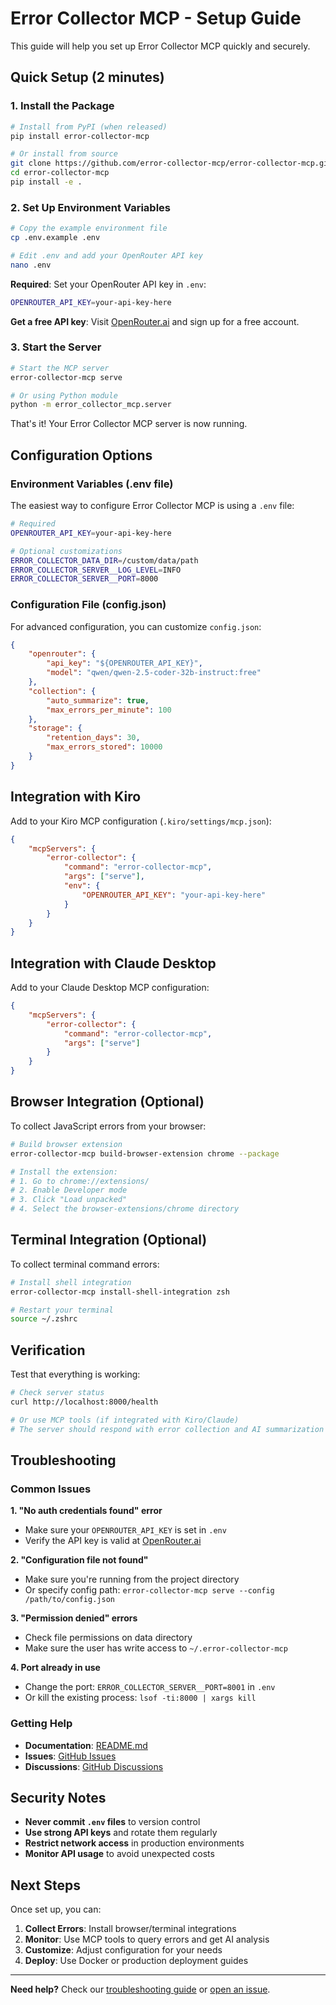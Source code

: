 # Error Collector MCP - Setup Guide

This guide will help you set up Error Collector MCP quickly and securely.

## Quick Setup (2 minutes)

### 1. Install the Package

```bash
# Install from PyPI (when released)
pip install error-collector-mcp

# Or install from source
git clone https://github.com/error-collector-mcp/error-collector-mcp.git
cd error-collector-mcp
pip install -e .
```

### 2. Set Up Environment Variables

```bash
# Copy the example environment file
cp .env.example .env

# Edit .env and add your OpenRouter API key
nano .env
```

**Required**: Set your OpenRouter API key in `.env`:

```bash
OPENROUTER_API_KEY=your-api-key-here
```

**Get a free API key**: Visit [OpenRouter.ai](https://openrouter.ai/) and sign
up for a free account.

### 3. Start the Server

```bash
# Start the MCP server
error-collector-mcp serve

# Or using Python module
python -m error_collector_mcp.server
```

That's it! Your Error Collector MCP server is now running.

## Configuration Options

### Environment Variables (.env file)

The easiest way to configure Error Collector MCP is using a `.env` file:

```bash
# Required
OPENROUTER_API_KEY=your-api-key-here

# Optional customizations
ERROR_COLLECTOR_DATA_DIR=/custom/data/path
ERROR_COLLECTOR_SERVER__LOG_LEVEL=INFO
ERROR_COLLECTOR_SERVER__PORT=8000
```

### Configuration File (config.json)

For advanced configuration, you can customize `config.json`:

```json
{
    "openrouter": {
        "api_key": "${OPENROUTER_API_KEY}",
        "model": "qwen/qwen-2.5-coder-32b-instruct:free"
    },
    "collection": {
        "auto_summarize": true,
        "max_errors_per_minute": 100
    },
    "storage": {
        "retention_days": 30,
        "max_errors_stored": 10000
    }
}
```

## Integration with Kiro

Add to your Kiro MCP configuration (`.kiro/settings/mcp.json`):

```json
{
    "mcpServers": {
        "error-collector": {
            "command": "error-collector-mcp",
            "args": ["serve"],
            "env": {
                "OPENROUTER_API_KEY": "your-api-key-here"
            }
        }
    }
}
```

## Integration with Claude Desktop

Add to your Claude Desktop MCP configuration:

```json
{
    "mcpServers": {
        "error-collector": {
            "command": "error-collector-mcp",
            "args": ["serve"]
        }
    }
}
```

## Browser Integration (Optional)

To collect JavaScript errors from your browser:

```bash
# Build browser extension
error-collector-mcp build-browser-extension chrome --package

# Install the extension:
# 1. Go to chrome://extensions/
# 2. Enable Developer mode
# 3. Click "Load unpacked"
# 4. Select the browser-extensions/chrome directory
```

## Terminal Integration (Optional)

To collect terminal command errors:

```bash
# Install shell integration
error-collector-mcp install-shell-integration zsh

# Restart your terminal
source ~/.zshrc
```

## Verification

Test that everything is working:

```bash
# Check server status
curl http://localhost:8000/health

# Or use MCP tools (if integrated with Kiro/Claude)
# The server should respond with error collection and AI summarization capabilities
```

## Troubleshooting

### Common Issues

**1. "No auth credentials found" error**

- Make sure your `OPENROUTER_API_KEY` is set in `.env`
- Verify the API key is valid at [OpenRouter.ai](https://openrouter.ai/)

**2. "Configuration file not found"**

- Make sure you're running from the project directory
- Or specify config path:
  `error-collector-mcp serve --config /path/to/config.json`

**3. "Permission denied" errors**

- Check file permissions on data directory
- Make sure the user has write access to `~/.error-collector-mcp`

**4. Port already in use**

- Change the port: `ERROR_COLLECTOR_SERVER__PORT=8001` in `.env`
- Or kill the existing process: `lsof -ti:8000 | xargs kill`

### Getting Help

- **Documentation**: [README.md](README.md)
- **Issues**:
  [GitHub Issues](https://github.com/error-collector-mcp/error-collector-mcp/issues)
- **Discussions**:
  [GitHub Discussions](https://github.com/error-collector-mcp/error-collector-mcp/discussions)

## Security Notes

- **Never commit `.env` files** to version control
- **Use strong API keys** and rotate them regularly
- **Restrict network access** in production environments
- **Monitor API usage** to avoid unexpected costs

## Next Steps

Once set up, you can:

1. **Collect Errors**: Install browser/terminal integrations
2. **Monitor**: Use MCP tools to query errors and get AI analysis
3. **Customize**: Adjust configuration for your needs
4. **Deploy**: Use Docker or production deployment guides

---

**Need help?** Check our [troubleshooting guide](DEPLOYMENT.md#troubleshooting)
or
[open an issue](https://github.com/error-collector-mcp/error-collector-mcp/issues).
